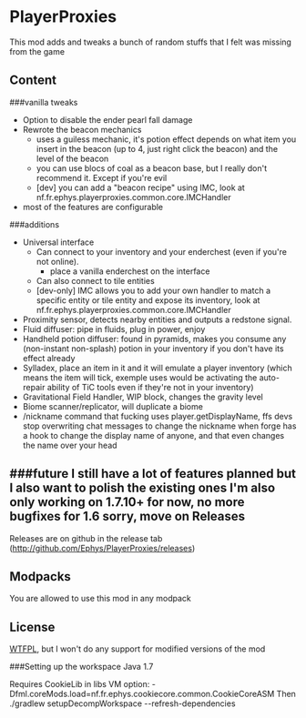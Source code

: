 PlayerProxies
=============

This mod adds and tweaks a bunch of random stuffs that I felt was missing from the game

Content
--
###vanilla tweaks
- Option to disable the ender pearl fall damage
- Rewrote the beacon mechanics
    - uses a guiless mechanic, it's potion effect depends on what item you insert in the beacon (up to 4, just right click the beacon) and the level of the beacon
    - you can use blocs of coal as a beacon base, but I really don't recommend it. Except if you're evil
    - [dev] you can add a "beacon recipe" using IMC, look at nf.fr.ephys.playerproxies.common.core.IMCHandler
- most of the features are configurable

###additions
- Universal interface
    - Can connect to your inventory and your enderchest (even if you're not online).
        - place a vanilla enderchest on the interface
    - Can also connect to tile entities
    - [dev-only] IMC allows you to add your own handler to match a specific entity or tile entity and expose its inventory, look at nf.fr.ephys.playerproxies.common.core.IMCHandler
- Proximity sensor, detects nearby entities and outputs a redstone signal.
- Fluid diffuser: pipe in fluids, plug in power, enjoy
- Handheld potion diffuser: found in pyramids, makes you consume any (non-instant non-splash) potion in your inventory if you don't have its effect already
- Sylladex, place an item in it and it will emulate a player inventory (which means the item will tick, exemple uses would be activating the auto-repair ability of TiC tools even if they're not in your inventory)
- Gravitational Field Handler, WIP block, changes the gravity level
- Biome scanner/replicator, will duplicate a biome
- /nickname command that fucking uses player.getDisplayName, ffs devs stop overwriting chat messages to change the nickname when forge has a hook to change the display name of anyone, and that even changes the name over your head

###future
I still have a lot of features planned but I also want to polish the existing ones
I'm also only working on 1.7.10+ for now, no more bugfixes for 1.6 sorry, move on
Releases
--
Releases are on github in the release tab (http://github.com/Ephys/PlayerProxies/releases)

Modpacks
--
You are allowed to use this mod in any modpack

License
--
[WTFPL], but I won't do any support for modified versions of the mod

###Setting up the workspace
Java 1.7

Requires CookieLib in libs
VM option: -Dfml.coreMods.load=nf.fr.ephys.cookiecore.common.CookieCoreASM
Then ./gradlew setupDecompWorkspace --refresh-dependencies


[WTFPL]:http://www.wtfpl.net/